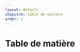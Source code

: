 ```yaml
---
layout: default
chapitre: table de matière
order: 1
---
```



<!-- Ce document est vide car il contient un code JavaScript qui génère dynamiquement le contenu et l'affiche ici  -->
# Table de matière

<!-- new slide -->